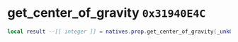 # get_center_of_gravity `0x31940E4C`

```lua
local result --[[ integer ]] = natives.prop.get_center_of_gravity(_unk0 --[[ integer ]], _unk1 --[[ integer ]])
```